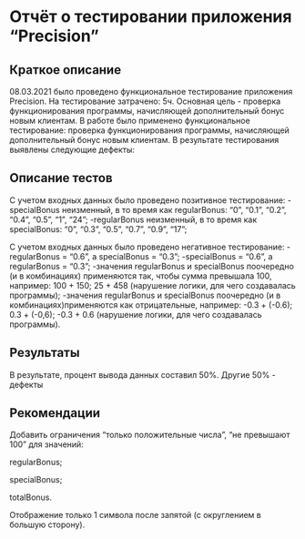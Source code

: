 # Отчёт о тестировании приложения “Precision”

## Краткое описание

08.03.2021 было проведено функциональное тестирование приложения Precision. 
На тестирование затрачено: 5ч. 
Основная цель - проверка функционирования программы, начисляющей дополнительный бонус новым клиентам. 
В работе было применено функциональное тестирование: проверка функционирования программы, начисляющей дополнительный бонус новым клиентам.
В результате тестирования выявлены следующие дефекты:


## Описание тестов
С учетом входных данных было проведено позитивное тестирование: 
-specialBonus неизменный, в то время как regularBonus: “0”, “0.1”, “0.2”, “0.4”, “0.5”, “1”, “24”; 
-regularBonus неизменный, в то время как specialBonus: “0”, “0.3”, “0.5”, “0.7”, “0.9”, “17”;

С учетом входных данных было проведено негативное тестирование: 
-regularBonus = “0.6”, а specialBonus = “0.3”; -specialBonus = “0.6”, а regularBonus = “0.3”; 
-значения regularBonus и specialBonus поочередно (и в комбинациях) применяются так, чтобы сумма превышала 100, 
например: 100 + 150; 25 + 458 (нарушение логики, для чего создавалась программы); -значения regularBonus и specialBonus поочередно (и в комбинациях)применяются как отрицательные, 
например: -0.3 + (-0.6); 0.3 + (-0,6); -0.3 + 0.6 (нарушение логики, для чего создавалась программы).

## Результаты
В результате, процент вывода данных составил 50%. Другие 50% - дефекты

## Рекомендации
Добавить ограничения “только положительные числа”, “не превышают 100” для значений:

regularBonus; 

specialBonus; 

totalBonus.

Отображение только 1 символа после запятой (с округлением в большую сторону).
